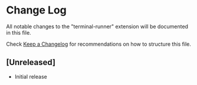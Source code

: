 # Change Log
All notable changes to the "terminal-runner" extension will be documented in this file.

Check [Keep a Changelog](http://keepachangelog.com/) for recommendations on how to structure this file.

## [Unreleased]
- Initial release